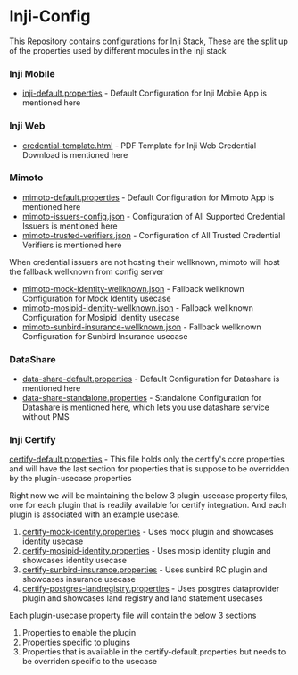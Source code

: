 # Inji-Config
This Repository contains configurations for Inji Stack, These are the split up of the properties used by different modules in the inji stack

### Inji Mobile
- [inji-default.properties](inji-default.properties) - Default Configuration for Inji Mobile App is mentioned here

### Inji Web
- [credential-template.html](credential-template.html) - PDF Template for Inji Web Credential Download is mentioned here

### Mimoto
- [mimoto-default.properties](mimoto-default.properties) - Default Configuration for Mimoto App is mentioned here
- [mimoto-issuers-config.json](mimoto-issuers-config.json) - Configuration of All Supported Credential Issuers is mentioned here
- [mimoto-trusted-verifiers.json](mimoto-trusted-verifiers.json) - Configuration of All Trusted Credential Verifiers is mentioned here

When credential issuers are not hosting their wellknown, mimoto will host the fallback wellknown from config server  

- [mimoto-mock-identity-wellknown.json](mimoto-mock-identity-wellknown.json) - Fallback wellknown Configuration for Mock Identity usecase
- [mimoto-mosipid-identity-wellknown.json](mimoto-mosipid-identity-wellknown.json) - Fallback wellknown Configuration for Mosipid Identity usecase
- [mimoto-sunbird-insurance-wellknown.json](mimoto-sunbird-insurance-wellknown.json) - Fallback wellknown Configuration for Sunbird Insurance usecase

### DataShare

- [data-share-default.properties](data-share-default.properties) - Default Configuration for Datashare is mentioned here
- [data-share-standalone.properties](data-share-standalone.properties) - Standalone Configuration for Datashare is mentioned here, which lets you use datashare service without PMS 


### Inji Certify

[certify-default.properties](certify-default.properties) - This file holds only the certify's core properties and will have the last section for properties that is suppose to be overridden by the plugin-usecase properties

Right now we will be maintaining the below 3 plugin-usecase property files, one for each plugin that is readily available for certify integration. 
And each plugin is associated with an example usecase.

1. [certify-mock-identity.properties](certify-mock-identity.properties) - Uses mock plugin and showcases identity usecase
2. [certify-mosipid-identity.properties](certify-mosipid-identity.properties) - Uses mosip identity plugin and showcases identity usecase
3. [certify-sunbird-insurance.properties](certify-sunbird-insurance.properties) - Uses sunbird RC plugin and showcases insurance usecase
4. [certify-postgres-landregistry.properties](certify-postgres-landregistry.properties) - Uses posgtres dataprovider plugin and showcases land registry and land statement usecases


Each plugin-usecase property file will contain the below 3 sections
1. Properties to enable the plugin
2. Properties specific to plugins
3. Properties that is available in the certify-default.properties but needs to be overriden specific to the usecase
